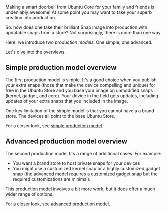 Making a smart doorbell from Ubuntu Core for your family and friends is undeniably awesome! At some point you may want to take your superb creation into production.

So: how does one take their brilliant Snap image into production with updatable snaps from a store? Not surprisingly, there is more than one way.

Here, we introduce two *production models*. One simple, one advanced.

Let's dive into the overviews.

<h2 id="heading--simple-production-model-overview">Simple production model overview</h2>

The first production model is simple. It's a good choice when you publish your extra snaps (those that make the device compelling and unique) for free in the Ubuntu Store and you base your image on unmodified snaps (kernel, gadget, and core). Your device in the field gets updates, including updates of your extra snaps that you included in the image.

One key limitation of the simple model is that you cannot have a a brand store. The devices all point to the base Ubuntu Store.

For a closer look, see [simple production model](simple.md).

<h2 id="heading--advanced-production-model-overview">Advanced production model overview</h2>

The second production model fits a range of additional cases. For example:

-   You want a brand store to host private snaps for your devices
-   You might use a customized kernel snap or a highly customized gadget snap (the advanced model requires a customized gadget snap but the required customizations are minimal).

This production model involves a bit more work, but it does offer a much wider range of options.

For a closer look, see [advanced production model](advanced.md).
